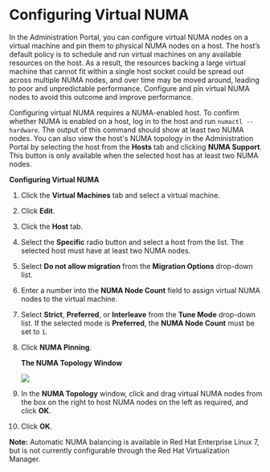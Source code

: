 # Configuring Virtual NUMA

In the Administration Portal, you can configure virtual NUMA nodes on a virtual machine and pin them to physical NUMA nodes on a host. The host’s default policy is to schedule and run virtual machines on any available resources on the host. As a result, the resources backing a large virtual machine that cannot fit within a single host socket could be spread out across multiple NUMA nodes, and over time may be moved around, leading to poor and unpredictable performance. Configure and pin virtual NUMA nodes to avoid this outcome and improve performance.

Configuring virtual NUMA requires a NUMA-enabled host. To confirm whether NUMA is enabled on a host, log in to the host and run `numactl --hardware`. The output of this command should show at least two NUMA nodes. You can also view the host's NUMA topology in the Administration Portal by selecting the host from the **Hosts** tab and clicking **NUMA Support**. This button is only available when the selected host has at least two NUMA nodes.

**Configuring Virtual NUMA**

1. Click the **Virtual Machines** tab and select a virtual machine.

2. Click **Edit**.

3. Click the **Host** tab.

4. Select the **Specific** radio button and select a host from the list. The selected host must have at least two NUMA nodes.

5. Select **Do not allow migration** from the **Migration Options** drop-down list.

6. Enter a number into the **NUMA Node Count** field to assign virtual NUMA nodes to the virtual machine.

7. Select **Strict**, **Preferred**, or **Interleave** from the **Tune Mode** drop-down list. If the selected mode is **Preferred**, the **NUMA Node Count** must be set to `1`.

8. Click **NUMA Pinning**. 

    **The NUMA Topology Window**

    ![](images/numa.png)

9. In the **NUMA Topology** window, click and drag virtual NUMA nodes from the box on the right to host NUMA nodes on the left as required, and click **OK**.

10. Click **OK**.

**Note:** Automatic NUMA balancing is available in Red Hat Enterprise Linux 7, but is not currently configurable through the Red Hat Virtualization Manager.
